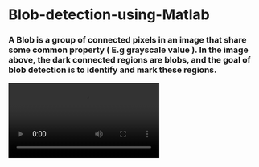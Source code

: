 # Blob-detection-using-Matlab
### A Blob is a group of connected pixels in an image that share some common property ( E.g grayscale value ). In the image above, the dark connected regions are blobs, and the goal of blob detection is to identify and mark these regions.

![](Media2.mp4 "Blob Detection using Matlab")

